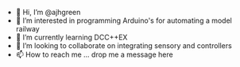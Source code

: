 - 👋 Hi, I’m @ajhgreen
- 👀 I’m interested in programming Arduino's for automating a model railway
- 🌱 I’m currently learning DCC++EX
- 💞️ I’m looking to collaborate on integrating sensory and controllers 
- 📫 How to reach me ... drop me a message here

<!---
ajhgreen/ajhgreen is a ✨ special ✨ repository because its `README.md` (this file) appears on your GitHub profile.
You can click the Preview link to take a look at your changes.
--->

